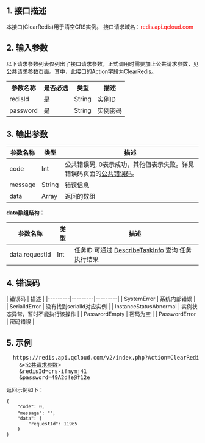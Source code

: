 ## 1. 接口描述
 
本接口(ClearRedis)用于清空CRS实例。
接口请求域名：<font style='color:red'>redis.api.qcloud.com </font>

## 2. 输入参数
以下请求参数列表仅列出了接口请求参数，正式调用时需要加上公共请求参数，见<a href='/doc/api/260/1753' title='公共请求参数'>公共请求参数</a>页面。其中，此接口的Action字段为ClearRedis。

<table class="t"><tbody><tr>
<th><b>参数名称</b></th>
<th><b>是否必选</b></th>
<th><b>类型</b></th>
<th><b>描述</b></th>
<tr>
<td> redisId <td> 是 <td> String <td> 实例ID
<tr>
<td> password <td> 是 <td> String <td> 实例密码
</tbody></table>

 

## 3. 输出参数

| 参数名称 | 类型 | 描述 |
|---------|---------|---------|
| code | Int | 公共错误码, 0表示成功，其他值表示失败。详见错误码页面的<a href='https://www.qcloud.com/doc/api/372/%E9%94%99%E8%AF%AF%E7%A0%81#1.E3.80.81.E5.85.AC.E5.85.B1.E9.94.99.E8.AF.AF.E7.A0.81' title='公共错误码'>公共错误码</a>。 |
| message| String |错误信息 |
| data | Array | 返回的数组|

**data数组结构：**

| 参数名称 | 类型 | 描述 |
|---------|---------|---------|
| data.requestId | Int | 任务ID 可通过 [DescribeTaskInfo](/doc/api/260/1387) 查询 任务执行结果 |

## 4. 错误码
| 错误码 | 描述 |
|---------|---------|---------|
| SystemError | 系统内部错误 |
| SerialIdError | 没有找到serialId对应实例 |
| InstanceStatusAbnormal | 实例状态异常，暂时不能执行该操作 |
| PasswordEmpty | 密码为空 |
| PasswordError | 密码错误 | 

## 5. 示例
<pre>
  https://redis.api.qcloud.com/v2/index.php?Action=ClearRedis
	&<<a href="https://www.qcloud.com/doc/api/229/6976">公共请求参数</a>>
	&redisId=crs-ifmymj41
	&password=49A2d!e@f12e
</pre>
返回示例如下：
```
{
    "code": 0,
	"message": ""，
	"data": {
        "requestId": 11965
    }
}
```

